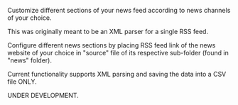 Customize different sections of your news feed according to news channels of your choice.

This was originally meant to be an XML parser for a single RSS feed.

Configure different news sections by placing RSS feed link of the news website of your choice in "source" file of its respective sub-folder (found in "news" folder).

Current functionality supports XML parsing and saving the data into a CSV file ONLY.

UNDER DEVELOPMENT.

